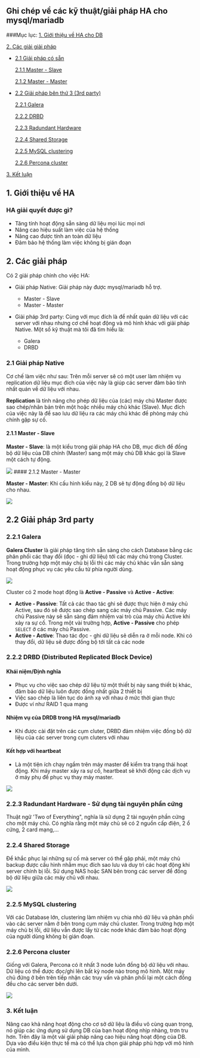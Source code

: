 ## Ghi chép về các kỹ thuật/giải pháp HA cho mysql/mariadb

###Mục lục:
[1. Giới thiệu về HA cho DB ](#1)

[2. Các giải giải pháp ](#2)

- [2.1 Giải pháp có sẵn ](#2.1)
	
	[2.1.1 Master - Slave ](#2.1.1)	
	
	[2.1.2 Master - Master ](#2.1.2)
	
- [2.2 Giải pháp bên thứ 3 (3rd party) ](#2.2)
	
	[2.2.1 Galera](#2.2.1)
	
	[2.2.2 DRBD ](#2.2.2)
	
	[2.2.3 Radundant Hardware ](#2.2.3)
	
	[2.2.4 Shared Storage ](#2.2.4)
	
	[2.2.5 MySQL clustering  ](#2.2.5)
	
	[2.2.6 Percona cluster  ](#2.2.6)
	
[3. Kết luận ](#3)

<a name="1"></a>
## 1. Giới thiệu về HA

### HA giải quyết được gì?

- Tăng tính hoạt động sẵn sàng dữ liệu mọi lúc mọi nơi
- Nâng cao hiệu suất làm việc của hệ thống
- Nâng cao được tính an toàn dữ liệu
- Đảm bảo hệ thống làm việc không bị gián đoạn

## 2. Các giải pháp

Có 2 giải pháp chính cho việc HA:

- Giải pháp Native: Giải pháp này được mysql/mariadb hỗ trợ.
	- Master - Slave
	- Master - Master

- Giải pháp 3rd party: Cùng với mục đích là để nhất quán dữ liệu với các server với nhau nhưng cơ chế hoạt động và mô hình khác với giải pháp Native. Một số kỹ thuật mà tôi đã tìm hiểu là:
	- Galera
	- DRBD

<a name="2.1"></a>
### 2.1 Giải pháp Native

Cơ chế làm việc như sau: Trên mỗi server sẽ có một user làm nhiệm vụ replication dữ liệu mục đích của việc này là giúp các server đảm bảo tính nhất quán về dữ liệu với nhau.

**Replication** là tính năng cho phép dữ liệu của (các) máy chủ Master được sao chép/nhân bản trên một hoặc nhiều máy chủ khác (Slave). Mục đích của việc này là để sao lưu dữ liệu ra các máy chủ khác đề phòng máy chủ chính gặp sự cố.

<a name="2.1.1"></a>
#### 2.1.1 Master - Slave
**Master - Slave**: là một kiểu trong giải pháp HA cho DB, mục đích để đồng bộ dữ liệu của DB chính (Master) sang một máy chủ DB khác gọi là Slave một cách tự động.

<img src="http://image.prntscr.com/image/0d9a0a557ae14f3e8677aae42816227c.png" />
<a name="2.1.2"></a>
#### 2.1.2 Master - Master

**Master - Master**: Khi cấu hình kiểu này, 2 DB sẽ tự động đồng bộ dữ liệu cho nhau.

<img src="http://image.prntscr.com/image/442577b161be4ec68008eedbfeb3f89d.png" />

## 2.2 Giải pháp 3rd party

<a name="2.2.1"></a>
### 2.2.1 Galera

**Galera Cluster** là giải pháp tăng tính sẵn sàng cho cách Database bằng các phân phối các thay đổi (đọc - ghi dữ liệu) tới các máy chủ trong Cluster. Trong trường hợp một máy chủ bị lỗi thì các máy chủ khác vẫn sẵn sàng hoạt động phục vụ các yêu cầu từ phía người dùng.

<img src="http://image.prntscr.com/image/53203642d97c4866bfdfd52d7e54af33.png" />

Cluster có 2 mode hoạt động là **Active - Passive** và **Active - Active**:

- **Active - Passive**: Tất cả các thao tác ghi sẽ được thực hiện ở máy chủ Active, sau đó sẽ được sao chép sang các máy chủ Passive. Các máy chủ Passive này sẽ sẵn sàng đảm nhiệm vai trò của máy chủ Active khi xảy ra sự cố. Trong một vài trường hợp, **Active - Passive** cho phép `SELECT` ở các máy chủ Passive.
- **Active - Active**: Thao tác đọc - ghi dữ liệu sẽ diễn ra ở mỗi node. Khi có thay đổi, dữ liệu sẽ được đồng bộ tới tất cả các node

<a name="2.2.2"></a>
### 2.2.2 DRBD (Distributed Replicated Block Device)

#### Khái niệm/Định nghĩa

- Phục vụ cho việc sao chép dữ liệu từ một thiết bị này sang thiết bị khác, đảm bảo dữ liệu luôn được đồng nhất giữa 2 thiết bị
- Việc sao chép là liên tục do ánh xạ với nhau ở mức thời gian thực
- Được ví như RAID 1 qua mạng

#### Nhiệm vụ của DRDB trong HA mysql/mariadb

- Khi được cài đặt trên các cụm cluter, DRBD đảm nhiệm việc đồng bộ dữ liệu của các server trong cụm cluters với nhau

#### Kết hợp với heartbeat

- Là một tiện ích chạy ngầm trên máy master để kiểm tra trạng thái hoạt động.  Khi máy master xảy ra sự cố, heartbeat sẽ khởi động các dịch vụ ở máy phụ để phục vụ thay máy master.

<img src="https://bobcares.com/wp-content/uploads/mysql-high-availability-drbd-replication.jpg" />

<a name="2.2.3"></a>
### 2.2.3 Radundant Hardware - Sử dụng tài nguyên phần cứng

Thuật ngữ 'Two of Everything", nghĩa là sử dụng 2 tài nguyên phần cứng cho một máy chủ. Có nghĩa rằng một máy chủ sẽ có 2 nguồn cấp điện, 2 ổ cứng, 2 card mạng,...

<a name="2.2.4"></a>
### 2.2.4 Shared Storage

Để khắc phục lại những sự cố mà server có thể gặp phải, một máy chủ backup được cấu hình nhằm mục đích sao lưu và duy trì các hoạt động khi server chính bị lỗi. Sử dụng NAS hoặc SAN bên trong các server để đồng bộ dữ liệu giữa các máy chủ với nhau.

<img src="https://bobcares.com/wp-content/uploads/mysql-high-availability-shared-storage.jpg" />

<a name="2.2.5"></a>
### 2.2.5 MySQL clustering

Với các Database lớn, clustering làm nhiệm vụ chia nhỏ dữ liệu và phân phối vào các server nằm ở bên trong cụm máy chủ cluster. Trong trường hợp một máy chủ bị lỗi, dữ liệu vẫn được lấy từ các node khác đảm bảo hoạt động của người dùng không bị gián đoạn.

<a name="2.2.6"></a>
### 2.2.6 Percona cluster 

Giống với Galera, Percona có ít nhất 3 node luôn đồng bộ dữ liệu với nhau. Dữ liệu có thể được đọc/ghi lên bất kỳ node nào trong mô hình. Một máy chủ đứng ở bên trên tiếp nhận các truy vấn và phân phối lại một cách đồng đều cho các server bên dưới.

<img src="https://bobcares.com/wp-content/uploads/MySQL-high-availability-Percona-XtraDB.jpg" />

<a name="3"></a>
### 3. Kết luận

Nâng cao khả năng hoạt động cho cơ sở dữ liệu là điều vô cùng quan trọng, nó giúp các ứng dụng sử dụng DB của bạn hoạt động nhịp nhàng, trơn tru hơn. Trên đây là một vài giải pháp nâng cao hiệu năng hoạt động của DB. Dựa vào điều kiện thực tế mà có thể lựa chọn giải pháp phù hợp với mô hình của mình.
